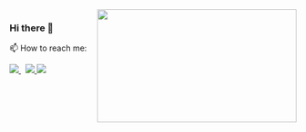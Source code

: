 <img align ="right" src =https://undo.io/media/uploads/files/Frustrated_programmer.gif  width="350" height="200">
 
<h3> Hi there 👋 </h3>
<!--
* 🌱 I’m currently learning Data Structure and Algorithms.
-->
 📫 How to reach me:
 <p> </p>
 <p>
  <a href="https://www.linkedin.com/in/rishikesh-mishra-b98a20156/">
    <img src="https://img.shields.io/badge/rishikesh-mishra-b98a20156?style=flat&logo=linkedin">
  </a> &nbsp; 
  <a href="https://twitter.com/im_rishi_9">
    <img src="https://img.shields.io/badge/@im_rishi_9-30302f?style=flat&logo=twitter">
  </a>
 <a href="https://medium.com/@rishikesh12">
    <img src="https://img.shields.io/badge/rishikesh12f-30302f?style=flat&logo=medium">
  </a>
</p>

<!--
https://media.giphy.com/media/13HgwGsXF0aiGY/giphy.gif
-->

<!--
**Rishikesh-12/Rishikesh-12** is a ✨ _special_ ✨ repository because its `README.md` (this file) appears on your GitHub profile.

Here are some ideas to get you started:

- 🔭 I’m currently working on 
* 🌱 I’m currently learning React
- 👯 I’m looking to collaborate on Web Development
- 🤔 I’m looking for help with ...
- 💬 Ask me about ...
- 📫 How to reach me: 
- 😄 Pronouns: ...
- ⚡ Fun fact: ...
-->
